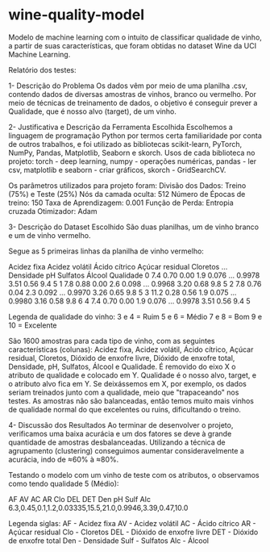 # wine-quality-model
Modelo de machine learning com o intuito de classificar qualidade de vinho, a partir de suas características, que foram obtidas no dataset Wine da UCI Machine Learning.


Relatório dos testes:

1- Descrição do Problema
Os dados vêm por meio de uma planilha .csv, contendo dados de diversas amostras de vinhos, branco ou vermelho. 
Por meio de técnicas de treinamento de dados, o objetivo é conseguir prever a Qualidade, que é nosso alvo (target), de um vinho.

2- Justificativa e Descrição da Ferramenta Escolhida 
Escolhemos a linguagem de programação Python por termos certa familiaridade por conta de outros trabalhos, e foi utilizado as bibliotecas scikit-learn, PyTorch, NumPy, Pandas, Matplotlib, Seaborn e skorch.
Usos de cada biblioteca no projeto:
torch - deep learning, numpy - operações numéricas, pandas - ler csv, matplotlib e seaborn - criar gráficos, skorch - GridSearchCV.

Os parâmetros utilizados para projeto foram:
Divisão dos Dados: Treino (75%) e Teste (25%)
Nós da camada oculta: 512
Número de Épocas de treino: 150
Taxa de Aprendizagem: 0.001
Função de Perda: Entropia cruzada
Otimizador: Adam

3- Descrição do Dataset Escolhido
São duas planilhas, um de vinho branco e um de vinho vermelho.

Segue as 5 primeiras linhas da planilha de vinho vermelho:

   Acidez fixa  Acidez volátil  Ácido cítrico  Açúcar residual  Cloretos  ...  Densidade    pH  Sulfatos  Álcool  Qualidade
0          7.4            0.70           0.00              1.9     0.076  ...     0.9978  3.51      0.56     9.4          5
1          7.8            0.88           0.00              2.6     0.098  ...     0.9968  3.20      0.68     9.8          5
2          7.8            0.76           0.04              2.3     0.092  ...     0.9970  3.26      0.65     9.8          5
3         11.2            0.28           0.56              1.9     0.075  ...     0.9980  3.16      0.58     9.8          6
4          7.4            0.70           0.00              1.9     0.076  ...     0.9978  3.51      0.56     9.4          5

Legenda de qualidade do vinho:
3 e 4 = Ruim
5 e 6 = Médio
7 e 8 = Bom
9 e 10 = Excelente

São 1600 amostras para cada tipo de vinho, com as seguintes características (colunas): 
Acidez fixa, Acidez volátil, Ácido cítrico, Açúcar residual, Cloretos, Dióxido de enxofre livre, Dióxido de enxofre total, Densidade, pH, Sulfatos, Álcool e Qualidade. 
É removido do eixo X o atributo de qualidade e colocado em Y. Qualidade é o nosso alvo, target, e o atributo alvo fica em Y. Se deixássemos em X, por exemplo, os dados seriam treinados junto com a qualidade, meio que "trapaceando" nos testes.
As amostras não são balanceadas, então temos muito mais vinhos de qualidade normal do que excelentes ou ruins, dificultando o treino.

4- Discussão dos Resultados
Ao terminar de desenvolver o projeto, verificamos uma baixa acurácia e um dos fatores se deve à grande quantidade de amostras desbalanceadas. 
Utilizando a técnica de agrupamento (clustering) conseguimos aumentar consideravelmente a acurácia, indo de ≈60% à ≈80%.

Testando o modelo com um vinho de teste com os atributos, o observamos como tendo qualidade 5 (Médio):

 AF  AV  AC  AR    Clo    DEL   DET   Den  pH  Sulf  Alc
6.3,0.45,0.1,1.2,0.03335,15.5,21.0,0.9946,3.39,0.47,10.0

Legenda siglas:
AF - Acidez fixa
AV - Acidez volátil
AC - Ácido cítrico
AR - Açúcar residual
Clo - Cloretos
DEL - Dióxido de enxofre livre
DET - Dióxido de enxofre total
Den - Densidade
Sulf - Sulfatos
Alc - Álcool
